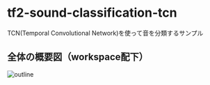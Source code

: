 # tf2-sound-classification-tcn
TCN(Temporal Convolutional Network)を使って音を分類するサンプル

## 全体の概要図（workspace配下）
![outline](https://user-images.githubusercontent.com/8535627/115148218-8fec4a80-a099-11eb-8c09-1f81b4832d57.png)
